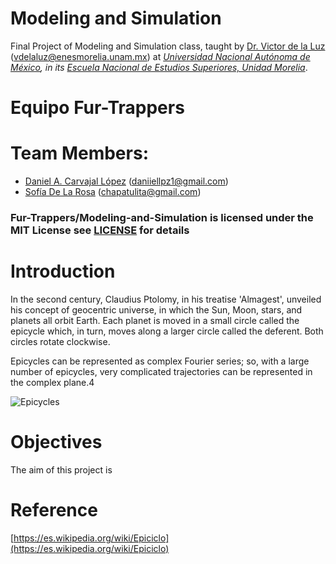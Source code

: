 # Modeling and Simulation

Final Project of Modeling and Simulation class, taught by [Dr. Victor de la Luz](https://github.com/itztli) (<vdelaluz@enesmorelia.unam.mx>) at *[Universidad Nacional Autónoma de México](https://www.unam.mx/), in its [Escuela Nacional de Estudios Superiores, Unidad Morelia](https://www.enesmorelia.unam.mx/)*.

# Equipo Fur-Trappers

# Team Members:
- [Daniel A. Carvajal López](https://github.com/DanielCarvajalLopez) (<daniiellpz1@gmail.com>)
- [Sofía De La Rosa](https://github.com/SofiaDeLaRosa) (<chapatulita@gmail.com>)

### Fur-Trappers/Modeling-and-Simulation is licensed under the MIT License see [LICENSE](https://github.com/Fur-Trappers/Modeling-and-Simulation/edit/main/LICENSE) for details


# Introduction

In the second century, Claudius Ptolomy, in his treatise 'Almagest', unveiled his concept of geocentric universe, in which the Sun, Moon, stars, and planets all orbit Earth. Each planet is moved in a small circle called the epicycle which, in turn, moves along a larger circle called the deferent. 
Both circles rotate clockwise.

Epicycles can be represented as complex Fourier series; so, with a large number of epicycles, very complicated trajectories can be represented in the complex plane.4

![Epicycles](https://github.com/Fur-Trappers/Modeling-and-Simulation/edit/main/epicycles.jpg)

# Objectives

The aim of this project is

# Reference

[https://es.wikipedia.org/wiki/Epiciclo](https://es.wikipedia.org/wiki/Epiciclo)

